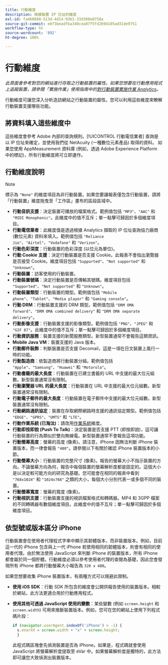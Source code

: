 ```yaml
---
title: 行動維度
description: 根據裝置 IP 位址的維度
exl-id: fa460888-513d-4d14-93b1-33d308e0758a
source-git-commit: e6f3beadfba340cea07f5fd2694105ad31de9751
workflow-type: ht
source-wordcount: '892'
ht-degree: 100%

---
```


# 行動維度

*此頁面會參考對您的網站進行存取之行動裝置的屬性。如果您想要在行動應用程式上追蹤裝置，請參閱「實施作業」使用指南中的[對行動裝置實施作業 Analytics](/help/implement/mobile-device-sdk.md)。*

行動維度可讓您深入分析造訪網站之行動裝置的屬性。您可以利用這些維度來瞭解行動裝置支援哪些功能。

## 將資料填入這些維度中

這些維度會參考 Adobe 內部的查詢規則。[!UICONTROL 行動電信業者] 查詢是以 IP 位址來確定，並使用我們從 NetAcuity (一種數位元素產品) 取得的資料。
如果您使用 AppMeasurement 資料庫 (例如，透過 Adobe Experience Platform 中的標記)，所有行動維度將可立即運作。

## 行動維度說明

>[!NOTE]
>
>標示為 `"None"` 的維度項目為非行動裝置。如果您要讓報表僅包含行動裝置，請將「行動裝置」維度拖曳至「工作區」畫布的區段區域中。

* **行動音訊支援**：決定裝置可播放的檔案格式。範例值包括 `"MP3"`、`"AAC"` 和 `"MIDI Monophonic"`。此維度中的值不互斥；單一點擊可歸因於多個維度項目。
* **行動電信業者**：此維度值是透過根據 Analytics 擷取的 IP 位址查詢協力廠商 (數位元素) 資料來填入。範例值包括 `"Reliance Jio"`、`"Airtel"`、`"Vodafone"` 和 `"Verizon"`。
* **行動色彩深度**：行動裝置的色彩深度 (以位元為單位)。
* **行動 Cookie 支援**：決定行動裝置是否支援 Cookie。此報表不會指出瀏覽器是否接受 Cookie。維度項目包括 `"Supported"`、`"Not supported"` 和 `"Unknown"`。
* **行動裝置**：訪客使用的行動裝置。
* **行動裝置號碼**：決定行動裝置是否傳輸其號碼。維度項目包括 `"Supported"`、`"Not supported"` 和 `"Unknown"`。
* **行動裝置類型**：行動裝置的類型。範例值包括 `"Mobile phone"`、`"Tablet"`、`"Media player"` 和 `"Gaming console"`。
* **行動 DRM**：行動裝置支援的 DRM 類型。範例值包括 `"DRM OMA forward"`、`"DRM OMA combined delivery"` 和 `"DRM OMA separate delivery"`。
* **行動影像支援**：行動裝置支援的影像類型。範例值包括 `"PNG"`、`"JPEG"` 和 `"GIF 87"`。此維度中的值不互斥；單一點擊可歸因於多個維度項目。
* **行動資訊服務**：裝置支援的新聞服務類型。新型裝置通常不會報告這類資訊。
* **Mobile Java VM**：裝置支援的 Java 版本。
* **行動郵件裝飾**：判斷裝置是否支援 Decomail，這是一項在日文裝置上風行一時的功能。
* **行動製造商**：依製造商將行動裝置分組。範例值包括 `"Apple"`、`"Samsung"`、`"Huawei"` 和 `"Motorola"`。
* **行動書籤的最大長度**：行動裝置在已建立書籤的 URL 中支援的最大位元組數。新型裝置通常沒有限制。
* **行動瀏覽器 URL 的最大長度**：行動裝置在 URL 中支援的最大位元組數。新型裝置通常沒有限制。
* **行動電子郵件的最大長度**：行動裝置在電子郵件中支援的最大位元組數。新型裝置通常沒有限制。
* **行動網路通訊協定**：裝置在存取網際網路時支援的通訊協定類型。範例值包括 `"EDGE"`、`"GPRS"`、`"UMTS"` 和 `"LTE"`。
* **行動作業系統 (已淘汰)**：請改用[作業系統](operating-systems.md)維度。
* **行動即按即說 (Push To Talk)**：決定裝置是否支援 PTT (即按即說)，這可讓行動裝置的行為類似於雙向無線電。新型裝置通常不會報告這項功能。
* **行動螢幕高度**：螢幕的高度 (像素)。請注意，iPhone 因無法判斷 iPhone 裝置版本，而一律會報告 `"480"`。請參閱以下有關於確認 iPhone 裝置版本的小節。
* **行動螢幕大小**：行動裝置的完整尺寸 (像素)。報告的螢幕大小不指示裝置的方向。不論螢幕方向為何，報告中每個裝置的螢幕解析度都是固定的。這個大小是以決定較可能方向的研究為基礎。您可能會在相同的報表中看到 `"768x1024"` 和 `"1024x768"` 之類的大小，每個大小分別代表一或多個不同的裝置。
* **行動螢幕寬度**：螢幕的寬度 (像素)。
* **行動視訊支援**：行動裝置支援的視訊檔案格式和轉碼器。MP4 和 3GPP 檔案的不同轉碼器有數個維度項目。此維度中的值不互斥；單一點擊可歸因於多個維度項目。

## 依型號或版本區分 iPhone

行動裝置會在使用者代理程式字串中顯示其韌體版本，而非裝置版本。例如，目前這一代的 iPhone 包含與上一代 iPhone 若使用相同的韌體版本，則會有相同的使用者代理。由於無法使用 JavaScript 來判斷 iPhone 的裝置版本，所有 iPhone 都會屬於同一個貯體。行動維度必須以參考使用者代理的查閱為基礎，因此您會發現所有 iPhone 都將行動螢幕大小報告為 `320 x 480`。

如果您想要收集 iPhone 裝置版本，有兩種方式可以規避此限制。

* **使用 iOS SDK**：行動 SDK 所包含的維度會公開供報告使用的裝置版本。相較於網站，此方法更適合用於行動應用程式。
* **使用其他可透過 JavaScript 使用的變數**：某些變數 (例如 `screen.height` 和 `screen.width`) 可用來推斷裝置版本。例如，您可在您的網站上使用下列程式碼片段：

   ```js
   if (navigator.userAgent.indexOf('iPhone') > -1) {
     s.eVarXX = screen.width + "x" + screen.height;
     }
   ```

   此程式碼區塊會先偵測裝置是否為 iPhone。如果是，程式碼就會使用 JavaScript 將螢幕解析度提取至 eVar 中。如果螢幕解析度是獨特的，此方法即可讓您大致偵測出裝置版本。
